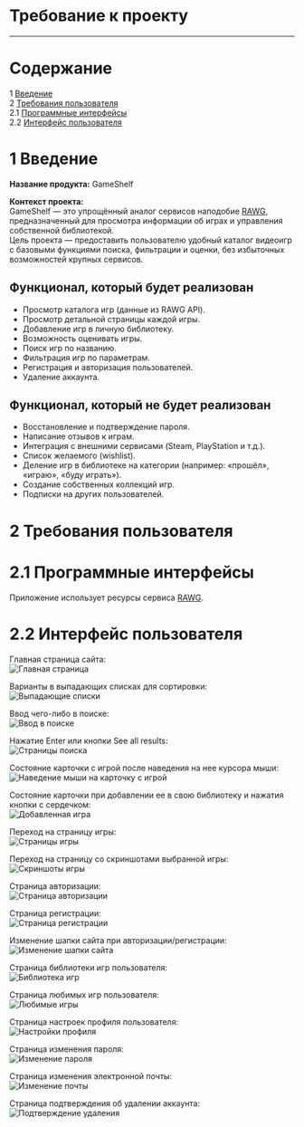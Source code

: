# Требование к проекту
---
# Содержание
1 [Введение](#1-введение)  
2 [Требования пользователя](#2-требования-пользователя)  
2.1 [Программные интерфейсы](#21-программные-интерфейсы)  
2.2 [Интерфейс пользователя](#22-интерфейс-пользователя)

# 1 Введение

**Название продукта:** GameShelf  

**Контекст проекта:**  
GameShelf — это упрощённый аналог сервисов наподобие [RAWG](https://rawg.io), предназначенный для просмотра информации об играх и управления собственной библиотекой.  
Цель проекта — предоставить пользователю удобный каталог видеоигр с базовыми функциями поиска, фильтрации и оценки, без избыточных возможностей крупных сервисов.  

## Функционал, который будет реализован
- Просмотр каталога игр (данные из RAWG API).  
- Просмотр детальной страницы каждой игры.  
- Добавление игр в личную библиотеку.  
- Возможность оценивать игры.  
- Поиск игр по названию.  
- Фильтрация игр по параметрам.  
- Регистрация и авторизация пользователей.  
- Удаление аккаунта.  

## Функционал, который **не будет реализован**
- Восстановление и подтверждение пароля.  
- Написание отзывов к играм.  
- Интеграция с внешними сервисами (Steam, PlayStation и т.д.).  
- Список желаемого (wishlist).  
- Деление игр в библиотеке на категории (например: «прошёл», «играю», «буду играть»).  
- Создание собственных коллекций игр.  
- Подписки на других пользователей.

# 2 Требования пользователя

# 2.1 Программные интерфейсы
Приложение использует ресурсы сервиса [RAWG](https://rawg.io).

# 2.2 Интерфейс пользователя
Главная страница сайта:  
![Главная страница](./mockups/home.png)

Варианты в выпадающих списках для сортировки:  
![Выпадающие списки](./mockups/sorting.png)

Ввод чего-либо в поиске:  
![Ввод в поиске](./mockups/search.png)

Нажатие Enter или кнопки See all results:  
![Страницы поиска](./mockups/search-detailed.png)

Состояние карточки с игрой после наведения на нее курсора мыши:  
![Наведение мыши на карточку с игрой](./mockups/game-card-hover.png)

Состояние карточки при добавлении ее в свою библиотеку и нажатия кнопки с сердечком:  
![Добавленная игра](./mockups/game-card-selected.png)

Переход на страницу игры:  
![Страницы игры](./mockups/game-page-about.png)

Переход на страницу со скриншотами выбранной игры:  
![Скриншоты игры](./mockups/game-page-screenshots.png)

Страница авторизации:  
![Страница авторизации](./mockups/log-in.png)

Страница регистрации:  
![Страница регистрации](./mockups/sign-up.png)

Изменение шапки сайта при авторизации/регистрации:  
![Изменение шапки сайта](./mockups/head-logged-in.png)

Страница библиотеки игр пользователя:  
![Библиотека игр](./mockups/user-page-libary.png)

Страница любимых игр пользователя:  
![Любимые игры](./mockups/user-page-favorites.png)

Страница настроек профиля пользователя:  
![Настройки профиля](./mockups/user-page-settings-profile.png)

Страница изменения пароля:  
![Изменение пароля](./mockups/user-page-settings-password.png)

Страница изменения электронной почты:  
![Изменение почты](./mockups/user-page-settings-email.png)

Страница подтверждения об удалении аккаунта:  
![Подтверждение удаления](./mockups/user-page-settings-delete-account.png)
